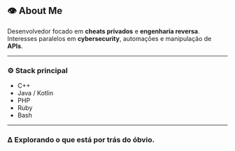 ## 👁️ About Me

Desenvolvedor focado em **cheats privados** e **engenharia reversa**.  
Interesses paralelos em **cybersecurity**, automações e manipulação de **APIs**.

---

### ⚙️ Stack principal

- C++  
- Java / Kotlin  
- PHP  
- Ruby  
- Bash  

---

### ∆ Explorando o que está por trás do óbvio.
